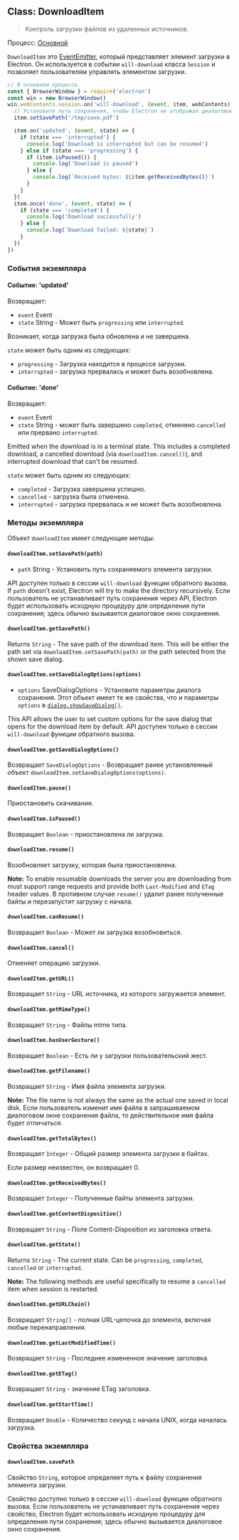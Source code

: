 ## Class: DownloadItem

> Контроль загрузки файлов из удаленных источников.

Процесс: [Основной](../glossary.md#main-process)

`DownloadItem` это [EventEmitter][event-emitter], который представляет элемент загрузки в Electron. Он используется в событии `will-download` класса `Session` и позволяет пользователям управлять элементом загрузки.

```javascript
// В основном процессе.
const { BrowserWindow } = require('electron')
const win = new BrowserWindow()
win.webContents.session.on('will-download', (event, item, webContents) => {
  // Установите путь сохранения, чтобы Electron не отображал диалоговое окно сохранения.
  item.setSavePath('/tmp/save.pdf')

  item.on('updated', (event, state) => {
    if (state === 'interrupted') {
      console.log('Download is interrupted but can be resumed')
    } else if (state === 'progressing') {
      if (item.isPaused()) {
        console.log('Download is paused')
      } else {
        console.log(`Received bytes: ${item.getReceivedBytes()}`)
      }
    }
  })
  item.once('done', (event, state) => {
    if (state === 'completed') {
      console.log('Download successfully')
    } else {
      console.log(`Download failed: ${state}`)
    }
  })
})
```

### События экземпляра

#### Событие: 'updated'

Возвращает:

* `event` Event
* `state` String - Может быть `progressing` или `interrupted`.

Возникает, когда загрузка была обновлена и не завершена.

`state` может быть одним из следующих:

* `progressing` - Загрузка находится в процессе загрузки.
* `interrupted` - загрузка прервалась и может быть возобновлена.

#### Событие: 'done'

Возвращает:

* `event` Event
* `state` String - может быть завершено `completed`, отменено `cancelled` или прервано `interrupted`.

Emitted when the download is in a terminal state. This includes a completed download, a cancelled download (via `downloadItem.cancel()`), and interrupted download that can't be resumed.

`state` может быть одним из следующих:

* `completed` - Загрузка завершена успешно.
* `cancelled` - загрузка была отменена.
* `interrupted` - загрузка прервалась и не может быть возобновлена.

### Методы экземпляра

Объект `downloadItem` имеет следующие методы:

#### `downloadItem.setSavePath(path)`

* `path` String - Установить путь сохраняемого элемента загрузки.

API доступен только в сессии `will-download` функции обратного вызова. If `path` doesn't exist, Electron will try to make the directory recursively. Если пользователь не устанавливает путь сохранения через API, Electron будет использовать исходную процедуру для определения пути сохранения; здесь обычно вызывается диалоговое окно сохранения.

#### `downloadItem.getSavePath()`

Returns `String` - The save path of the download item. This will be either the path set via `downloadItem.setSavePath(path)` or the path selected from the shown save dialog.

#### `downloadItem.setSaveDialogOptions(options)`

* `options` SaveDialogOptions - Установите параметры диалога сохранения. Этот объект имеет те же свойства, что и параметры `options` в [`dialog.showSaveDialog()`](dialog.md).

This API allows the user to set custom options for the save dialog that opens for the download item by default. API доступен только в сессии `will-download` функции обратного вызова.

#### `downloadItem.getSaveDialogOptions()`

Возвращает `SaveDialogOptions` - Возвращает ранее установленный объект `downloadItem.setSaveDialogOptions(options)`.

#### `downloadItem.pause()`

Приостановить скачивание.

#### `downloadItem.isPaused()`

Возвращает `Boolean` - приостановлена ли загрузка.

#### `downloadItem.resume()`

Возобновляет загрузку, которая была приостановлена.

**Note:** To enable resumable downloads the server you are downloading from must support range requests and provide both `Last-Modified` and `ETag` header values. В противном случае `resume()` удалит ранее полученные байты и перезапустит загрузку с начала.

#### `downloadItem.canResume()`

Возвращает `Boolean` - Может ли загрузка возобновиться.

#### `downloadItem.cancel()`

Отменяет операцию загрузки.

#### `downloadItem.getURL()`

Возвращает `String` - URL источника, из которого загружается элемент.

#### `downloadItem.getMimeType()`

Возвращает `String` - Файлы mime типа.

#### `downloadItem.hasUserGesture()`

Возвращает `Boolean` - Есть ли у загрузки пользовательский жест.

#### `downloadItem.getFilename()`

Возвращает `String` - Имя файла элемента загрузки.

**Note:** The file name is not always the same as the actual one saved in local disk. Если пользователь изменит имя файла в запрашиваемом диалоговом окне сохранения файла, то действительное имя файла будет отличаться.

#### `downloadItem.getTotalBytes()`

Возвращает `Integer` - Общий размер элемента загрузки в байтах.

Если размер неизвестен, он возвращает 0.

#### `downloadItem.getReceivedBytes()`

Возвращает `Integer` - Полученные байты элемента загрузки.

#### `downloadItem.getContentDisposition()`

Возвращает `String` - Поле Content-Disposition из заголовка ответа.

#### `downloadItem.getState()`

Returns `String` - The current state. Can be `progressing`, `completed`, `cancelled` or `interrupted`.

**Note:** The following methods are useful specifically to resume a `cancelled` item when session is restarted.

#### `downloadItem.getURLChain()`

Возвращает `String[]` - полная URL-цепочка до элемента, включая любые перенаправления.

#### `downloadItem.getLastModifiedTime()`

Возвращает `String` - Последнее измененное значение заголовка.

#### `downloadItem.getETag()`

Возвращает `String` - значение ETag заголовка.

#### `downloadItem.getStartTime()`

Возвращает `Double` - Количество секунд с начала UNIX, когда началась загрузка.

### Свойства экземпляра

#### `downloadItem.savePath`

Свойство `String`, которое определяет путь к файлу сохранения элемента загрузки.

Свойство доступно только в сессии `will-download` функции обратного вызова. Если пользователь не устанавливает путь сохранения через свойство, Electron будет использовать исходную процедуру для определения пути сохранения; здесь обычно вызывается диалоговое окно сохранения.

[event-emitter]: https://nodejs.org/api/events.html#events_class_eventemitter

